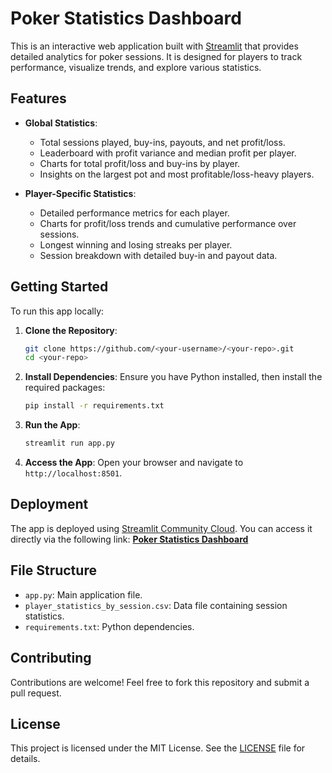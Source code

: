 # Poker Statistics Dashboard

This is an interactive web application built with [Streamlit](https://streamlit.io/) that provides detailed analytics for poker sessions. It is designed for players to track performance, visualize trends, and explore various statistics.

## Features
- **Global Statistics**:
  - Total sessions played, buy-ins, payouts, and net profit/loss.
  - Leaderboard with profit variance and median profit per player.
  - Charts for total profit/loss and buy-ins by player.
  - Insights on the largest pot and most profitable/loss-heavy players.

- **Player-Specific Statistics**:
  - Detailed performance metrics for each player.
  - Charts for profit/loss trends and cumulative performance over sessions.
  - Longest winning and losing streaks per player.
  - Session breakdown with detailed buy-in and payout data.

## Getting Started
To run this app locally:

1. **Clone the Repository**:
   ```bash
   git clone https://github.com/<your-username>/<your-repo>.git
   cd <your-repo>
   ```

2. **Install Dependencies**:
   Ensure you have Python installed, then install the required packages:
   ```bash
   pip install -r requirements.txt
   ```

3. **Run the App**:
   ```bash
   streamlit run app.py
   ```

4. **Access the App**:
   Open your browser and navigate to `http://localhost:8501`.

## Deployment
The app is deployed using [Streamlit Community Cloud](https://streamlit.io/cloud). You can access it directly via the following link:
**[Poker Statistics Dashboard](https://<your-streamlit-app-link>)**

## File Structure
- `app.py`: Main application file.
- `player_statistics_by_session.csv`: Data file containing session statistics.
- `requirements.txt`: Python dependencies.

## Contributing
Contributions are welcome! Feel free to fork this repository and submit a pull request.

## License
This project is licensed under the MIT License. See the [LICENSE](LICENSE) file for details.
